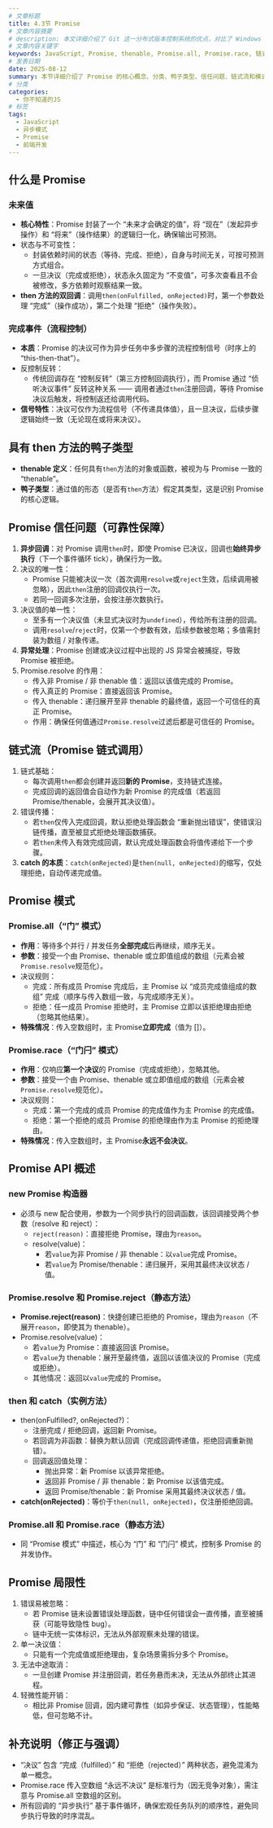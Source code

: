 ```yaml
---
# 文章标题
title: 4.3节 Promise
# 文章内容摘要
# description: 本文详细介绍了 Git 这一分布式版本控制系统的优点，对比了 Windows 与 macOS/Linux 系统下的常用命令，讲解了 vim 操作模式及常用命令，还阐述了 Git 的基本配置、特定项目配置和命令缩写设置等内容。
# 文章内容关键字
keywords: JavaScript, Promise, thenable, Promise.all, Promise.race, 链式调用，异步编程，决议状态
# 发表日期
date: 2025-08-12
summary: 本节详细介绍了 Promise 的核心概念、分类、鸭子类型、信任问题、链式流和模式，帮助读者深入理解 Promise 的原理和用法。
# 分类
categories:
  - 你不知道的JS
# 标签
tags:
  - JavaScript
  - 异步模式
  - Promise
  - 前端开发
---
```


## 什么是 Promise

### 未来值

- **核心特性**：Promise 封装了一个 “未来才会确定的值”，将 “现在”（发起异步操作）和 “将来”（操作结果）的逻辑归一化，确保输出可预测。
- 状态与不可变性：
  - 封装依赖时间的状态（等待、完成、拒绝），自身与时间无关，可按可预测方式组合。
  - 一旦决议（完成或拒绝），状态永久固定为 “不变值”，可多次查看且不会被修改，多方依赖时观察结果一致。
- **then 方法的双回调**：调用`then(onFulfilled, onRejected)`时，第一个参数处理 “完成”（操作成功），第二个处理 “拒绝”（操作失败）。

### 完成事件（流程控制）

- **本质**：Promise 的决议可作为异步任务中多步骤的流程控制信号（时序上的 “this-then-that”）。
- 反控制反转：
  - 传统回调存在 “控制反转”（第三方控制回调执行），而 Promise 通过 “侦听决议事件” 反转这种关系 —— 调用者通过`then`注册回调，等待 Promise 决议后触发，将控制返还给调用代码。
- **信号特性**：决议可仅作为流程信号（不传递具体值），且一旦决议，后续步骤逻辑始终一致（无论现在或将来决议）。

## 具有 then 方法的鸭子类型

- **thenable 定义**：任何具有`then`方法的对象或函数，被视为与 Promise 一致的 “thenable”。
- **鸭子类型**：通过值的形态（是否有`then`方法）假定其类型，这是识别 Promise 的核心逻辑。

## Promise 信任问题（可靠性保障）

1. **异步回调**：对 Promise 调用`then`时，即使 Promise 已决议，回调也**始终异步执行**（下一个事件循环 tick），确保行为一致。
2. 决议的唯一性：
   - Promise 只能被决议一次（首次调用`resolve`或`reject`生效，后续调用被忽略），因此`then`注册的回调仅执行一次。
   - 若同一回调多次注册，会按注册次数执行。
3. 决议值的单一性：
   - 至多有一个决议值（未显式决议时为`undefined`），传给所有注册的回调。
   - 调用`resolve`/`reject`时，仅第一个参数有效，后续参数被忽略；多值需封装为数组 / 对象传递。
4. **异常处理**：Promise 创建或决议过程中出现的 JS 异常会被捕捉，导致 Promise 被拒绝。
5. Promise.resolve 的作用：
   - 传入非 Promise / 非 thenable 值：返回以该值完成的 Promise。
   - 传入真正的 Promise：直接返回该 Promise。
   - 传入 thenable：递归展开至非 thenable 的最终值，返回一个可信任的真正 Promise。
   - 作用：确保任何值通过`Promise.resolve`过滤后都是可信任的 Promise。

## 链式流（Promise 链式调用）

1. 链式基础：
   - 每次调用`then`都会创建并返回**新的 Promise**，支持链式连接。
   - 完成回调的返回值会自动作为新 Promise 的完成值（若返回 Promise/thenable，会展开其决议值）。
2. 错误传播：
   - 若`then`仅传入完成回调，默认拒绝处理函数会 “重新抛出错误”，使错误沿链传播，直至被显式拒绝处理函数捕获。
   - 若`then`未传入有效完成回调，默认完成处理函数会将值传递给下一个步骤。
3. **catch 的本质**：`catch(onRejected)`是`then(null, onRejected)`的缩写，仅处理拒绝，自动传递完成值。

## Promise 模式

### Promise.all（“门” 模式）

- **作用**：等待多个并行 / 并发任务**全部完成**后再继续，顺序无关。
- **参数**：接受一个由 Promise、thenable 或立即值组成的数组（元素会被`Promise.resolve`规范化）。
- 决议规则：
  - 完成：所有成员 Promise 完成后，主 Promise 以 “成员完成值组成的数组” 完成（顺序与传入数组一致，与完成顺序无关）。
  - 拒绝：任一成员 Promise 拒绝时，主 Promise 立即以该拒绝理由拒绝（忽略其他结果）。
- **特殊情况**：传入空数组时，主 Promise**立即完成**（值为 []）。

### Promise.race（“门闩” 模式）

- **作用**：仅响应**第一个决议**的 Promise（完成或拒绝），忽略其他。
- **参数**：接受一个由 Promise、thenable 或立即值组成的数组（元素会被`Promise.resolve`规范化）。
- 决议规则：
  - 完成：第一个完成的成员 Promise 的完成值作为主 Promise 的完成值。
  - 拒绝：第一个拒绝的成员 Promise 的拒绝理由作为主 Promise 的拒绝理由。
- **特殊情况**：传入空数组时，主 Promise**永远不会决议**。

## Promise API 概述

### new Promise 构造器

- 必须与 new 配合使用，参数为一个同步执行的回调函数，该回调接受两个参数（resolve 和 reject）：
  - `reject(reason)`：直接拒绝 Promise，理由为`reason`。
  - resolve(value)：
    - 若`value`为非 Promise / 非 thenable：以`value`完成 Promise。
    - 若`value`为 Promise/thenable：递归展开，采用其最终决议状态 / 值。

### Promise.resolve 和 Promise.reject（静态方法）

- **Promise.reject(reason)**：快捷创建已拒绝的 Promise，理由为`reason`（不展开`reason`，即使其为 thenable）。
- Promise.resolve(value)：
  - 若`value`为 Promise：直接返回该 Promise。
  - 若`value`为 thenable：展开至最终值，返回以该值决议的 Promise（完成或拒绝）。
  - 其他情况：返回以`value`完成的 Promise。

### then 和 catch（实例方法）

- then(onFulfilled?, onRejected?)：
  - 注册完成 / 拒绝回调，返回新 Promise。
  - 若回调为非函数：替换为默认回调（完成回调传递值，拒绝回调重新抛错）。
  - 回调返回值处理：
    - 抛出异常：新 Promise 以该异常拒绝。
    - 返回非 Promise / 非 thenable：新 Promise 以该值完成。
    - 返回 Promise/thenable：新 Promise 采用其最终决议状态 / 值。
- **catch(onRejected)**：等价于`then(null, onRejected)`，仅注册拒绝回调。

### Promise.all 和 Promise.race（静态方法）

- 同 “Promise 模式” 中描述，核心为 “门” 和 “门闩” 模式，控制多 Promise 的并发协作。

## Promise 局限性

1. 错误易被忽略：
   - 若 Promise 链未设置错误处理函数，链中任何错误会一直传播，直至被捕获（可能导致隐性 bug）。
   - 链中无统一实体标识，无法从外部观察未处理的错误。
2. 单一决议值：
   - 只能有一个完成值或拒绝理由，复杂场景需拆分多个 Promise。
3. 无法中途取消：
   - 一旦创建 Promise 并注册回调，若任务悬而未决，无法从外部终止其进程。
4. 轻微性能开销：
   - 相比非 Promise 回调，因内建可靠性（如异步保证、状态管理），性能略低，但可忽略不计。

## 补充说明（修正与强调）

- “决议” 包含 “完成（fulfilled）” 和 “拒绝（rejected）” 两种状态，避免混淆为单一概念。
- Promise.race 传入空数组 “永远不决议” 是标准行为（因无竞争对象），需注意与 Promise.all 空数组的区别。
- 所有回调的 “异步执行” 基于事件循环，确保宏观任务队列的顺序性，避免同步执行导致的时序混乱。
